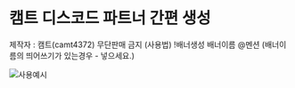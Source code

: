 # 캠트 디스코드 파트너 간편 생성
제작자 : 캠트(camt4372)
무단판매 금지
(사용법)
!배너생성 배너이름 @멘션
(배너이름의 띄어쓰기가 있는경우 - 넣으세요.)

![사용예시]([이미지_URL](https://media.discordapp.net/attachments/1126738444022972447/1130858587963523155/image.png)https://media.discordapp.net/attachments/1126738444022972447/1130858587963523155/image.png)
